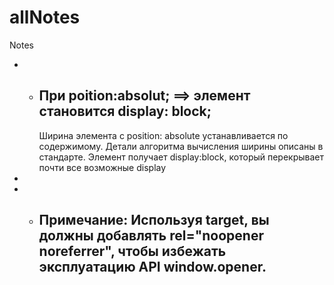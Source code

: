 # allNotes
Notes
* - ## При poition:absolut; ==> элемент становится display: block;
      Ширина элемента с position: absolute устанавливается по содержимому. Детали алгоритма вычисления ширины описаны в стандарте.
      Элемент получает display:block, который перекрывает почти все возможные display
* 
* - ## Примечание: Используя target, вы должны добавлять rel="noopener noreferrer", чтобы избежать эксплуатацию API window.opener.
